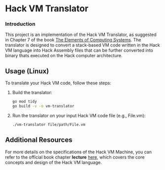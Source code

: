 # Hack VM Translator

### Introduction
This project is an implementation of the Hack VM Translator, as suggested in Chapter 7 of the book [The Elements of Computing Systems](https://nand2tetris.org). The translator is designed to convert a stack-based VM code written in the Hack VM language into Hack Assembly files that can be further converted into binary thats executed on the Hack computer architecture.

## Usage (Linux)
To translate your Hack VM code, follow these steps:

1. Build the translator:
   ```bash
   go mod tidy
   go build -v -o vm-translator
   ```

2. Run the translator on your input Hack VM code file (e.g., File.vm):
   ```bash
   ./vm-translator file/path/File.vm
   ```

## Additional Resources
For more details on the specifications of the Hack VM Machine, you can refer to the official book chapter **lecture** [here](https://drive.google.com/file/d/1BPmhMLu_4QTcte0I5bK4QBHI8SACnQSt/view), which covers the core concepts and design of the Hack VM language.
